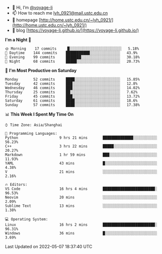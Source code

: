 - 👋 Hi, I’m [@voyage-li](https://github.com/voyage-li/)
- 📫 How to reach me [lyh_0921@mail.ustc.edu.cn](mailto:lyh_0921@mail.ustc.edu.cn)
- 👯 homepage [http://home.ustc.edu.cn/~lyh_0921/](http://home.ustc.edu.cn/~lyh_0921/)
- 🥤 blog [https://voyage-li.github.io/](https://voyage-li.github.io/)

<!--START_SECTION:waka-->
**I'm a Night 🦉** 

```text
🌞 Morning    17 commits     █░░░░░░░░░░░░░░░░░░░░░░░░   5.18% 
🌆 Daytime    144 commits    ███████████░░░░░░░░░░░░░░   43.9% 
🌃 Evening    99 commits     ███████░░░░░░░░░░░░░░░░░░   30.18% 
🌙 Night      68 commits     █████░░░░░░░░░░░░░░░░░░░░   20.73%

```
📅 **I'm Most Productive on Saturday** 

```text
Monday       52 commits     ████░░░░░░░░░░░░░░░░░░░░░   15.85% 
Tuesday      42 commits     ███░░░░░░░░░░░░░░░░░░░░░░   12.8% 
Wednesday    46 commits     ███░░░░░░░░░░░░░░░░░░░░░░   14.02% 
Thursday     25 commits     ██░░░░░░░░░░░░░░░░░░░░░░░   7.62% 
Friday       45 commits     ███░░░░░░░░░░░░░░░░░░░░░░   13.72% 
Saturday     61 commits     ████░░░░░░░░░░░░░░░░░░░░░   18.6% 
Sunday       57 commits     ████░░░░░░░░░░░░░░░░░░░░░   17.38%

```


📊 **This Week I Spent My Time On** 

```text
⌚︎ Time Zone: Asia/Shanghai

💬 Programming Languages: 
Python                   9 hrs 21 mins       ██████████████░░░░░░░░░░░   56.23% 
C++                      3 hrs 22 mins       █████░░░░░░░░░░░░░░░░░░░░   20.27% 
Markdown                 1 hr 59 mins        ███░░░░░░░░░░░░░░░░░░░░░░   11.93% 
YAML                     43 mins             █░░░░░░░░░░░░░░░░░░░░░░░░   4.38% 
V                        21 mins             ░░░░░░░░░░░░░░░░░░░░░░░░░   2.16%

🔥 Editors: 
VS Code                  16 hrs 4 mins       ████████████████████████░   96.53% 
Neovim                   20 mins             ░░░░░░░░░░░░░░░░░░░░░░░░░   2.09% 
Sublime Text             13 mins             ░░░░░░░░░░░░░░░░░░░░░░░░░   1.38%

💻 Operating System: 
Linux                    16 hrs 2 mins       ████████████████████████░   96.31% 
Windows                  36 mins             █░░░░░░░░░░░░░░░░░░░░░░░░   3.69%

```


 Last Updated on 2022-05-07 18:37:40 UTC
<!--END_SECTION:waka-->
